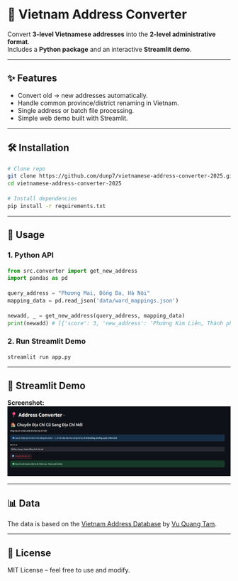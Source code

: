 # 📍 Vietnam Address Converter

Convert **3-level Vietnamese addresses** into the **2-level administrative format**.  
Includes a **Python package** and an interactive **Streamlit demo**.

---

## ✨ Features
- Convert old → new addresses automatically.  
- Handle common province/district renaming in Vietnam.  
- Single address or batch file processing.  
- Simple web demo built with Streamlit.  

---

## 🛠 Installation

```bash
# Clone repo
git clone https://github.com/dunp7/vietnamese-address-converter-2025.git
cd vietnamese-address-converter-2025

# Install dependencies
pip install -r requirements.txt
```

---

## 🚀 Usage

### 1. Python API
```python
from src.converter import get_new_address
import pandas as pd

query_address = "Phương Mai, Đống Đa, Hà Nội"
mapping_data = pd.read_json('data/ward_mappings.json')

newadd, _ = get_new_address(query_address, mapping_data)
print(newadd) # [{'score': 3, 'new_address': 'Phường Kim Liên, Thành phố Hà Nội'}]
```

### 2. Run Streamlit Demo
```bash
streamlit run app.py
```

---

## 🎨 Streamlit Demo

**Screenshot:**  
![demo screenshot](img/main_screen.png)  

---

## 📊 Data
The data is based on the [Vietnam Address Database](https://github.com/quangtam/vietnam-address-database) by [Vu Quang Tam](https://github.com/quangtam).


---

## 📜 License
MIT License – feel free to use and modify.  
